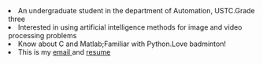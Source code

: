 <li> An undergraduate student in the department of Automation, USTC.Grade three</li>
<li> Interested in using artificial intelligence methods for image and video processing problems</li>
<li> Know about C and Matlab;Familiar with Python.Love badminton!</li>

<li> This is my <a href="mailto:zouzhen@mail.ustc.edu.cn"target="_blank">email </a> and <a href="https://www.asleepytree.xyz/resume_zZ.pdf"target="_blank">resume </a></li>
